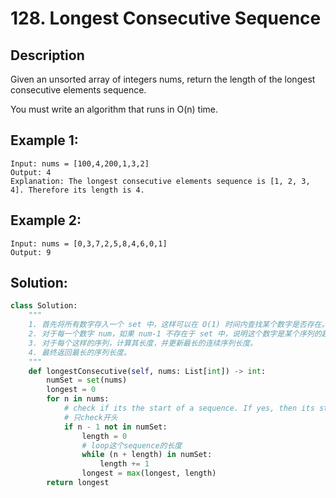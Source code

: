 # 128. Longest Consecutive Sequence

## Description
Given an unsorted array of integers nums, return the length of the longest consecutive elements sequence.

You must write an algorithm that runs in O(n) time.

## Example 1:

```
Input: nums = [100,4,200,1,3,2]
Output: 4
Explanation: The longest consecutive elements sequence is [1, 2, 3, 4]. Therefore its length is 4.
```

## Example 2:

```
Input: nums = [0,3,7,2,5,8,4,6,0,1]
Output: 9
```

## Solution:

```py
class Solution:
    """ 
    1. 首先将所有数字存入一个 set 中，这样可以在 O(1) 时间内查找某个数字是否存在。
    2. 对于每一个数字 num，如果 num-1 不存在于 set 中，说明这个数字是某个序列的起点。接下来，检查 num+1、num+2、…… 直到找到序列的末尾。
    3. 对于每个这样的序列，计算其长度，并更新最长的连续序列长度。
    4. 最终返回最长的序列长度。
    """
    def longestConsecutive(self, nums: List[int]) -> int:
        numSet = set(nums)
        longest = 0
        for n in nums:
            # check if its the start of a sequence. If yes, then its start with a sequence
            # 只check开头
            if n - 1 not in numSet:
                length = 0
                # loop这个sequence的长度
                while (n + length) in numSet:
                    length += 1
                longest = max(longest, length)
        return longest

```